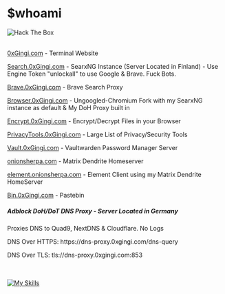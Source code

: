 # $whoami
<image src="https://www.hackthebox.eu/badge/image/641801" alt="Hack The Box"></image>
<br />
<br />
<p><a href="https://0xgingi.com">0xGingi.com</a>  - Terminal Website</p>
<p><a href="https://search.0xgingi.com">Search.0xGingi.com</a>  - SearxNG Instance (Server Located in Finland) - Use Engine Token "unlockall" to use Google & Brave. Fuck Bots.</p>
<p><a href="https://brave.0xgingi.com">Brave.0xGingi.com</a> - Brave Search Proxy</p>
<p><a href="https://browser.0xgingi.com">Browser.0xGingi.com</a>  - Ungoogled-Chromium Fork with my SearxNG instance as default & My DoH Proxy built in</p>
<p><a href="https://encrypt.0xgingi.com">Encrypt.0xGingi.com</a>  - Encrypt/Decrypt Files in your Browser</p>
<p><a href="https://privacytools.0xgingi.com">PrivacyTools.0xGingi.com</a>  - Large List of Privacy/Security Tools</p>
<p><a href="https://vault.0xgingi.com">Vault.0xGingi.com</a>  - Vaultwarden Password Manager Server</p>
<p><a href="https://onionsherpa.com">onionsherpa.com</a>  - Matrix Dendrite Homeserver</p>
<p><a href="https://element.onionsherpa.com">element.onionsherpa.com</a>  - Element Client using my Matrix Dendrite HomeServer</p>
<p><a href="https://bin.0xgingi.com">Bin.0xGingi.com</a>  - Pastebin</p>

<h5>
  Adblock DoH/DoT DNS Proxy - Server Located in Germany
</h5>
<p>Proxies DNS to Quad9, NextDNS & Cloudflare. No Logs</p>
<p>DNS Over HTTPS: https://dns-proxy.0xgingi.com/dns-query</p>
<p>DNS Over TLS: tls://dns-proxy.0xgingi.com:853</p>

<br /> <br />
[![My Skills](https://skillicons.dev/icons?i=js,nodejs,nginx,cloudflare,docker,ipfs,bash,linux,vscode,unreal)]()
